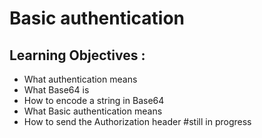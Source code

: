 # Basic authentication

## Learning Objectives :

- What authentication means
- What Base64 is
- How to encode a string in Base64
- What Basic authentication means
- How to send the Authorization header
  #still in progress
